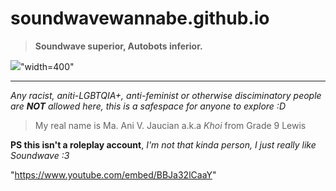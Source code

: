 # soundwavewannabe.github.io
> **Soundwave superior, Autobots inferior.**


<img src="https://encrypted-tbn0.gstatic.com/images?q=tbn:ANd9GcQxD1FKPizJeS8IHl5bV3HeZRz4SjssoOynag&usqp=CAU">"width=400"

---
*Any racist, aniti-LGBTQIA+, anti-feminist or otherwise disciminatory people are **NOT** allowed here, this is a safespace for anyone to explore :D*




> My real name is Ma. Ani V. Jaucian a.k.a *Khoi* from Grade 9 Lewis

**PS this isn't a roleplay account**, *I'm not that kinda person, I just really like Soundwave :3*


"https://www.youtube.com/embed/BBJa32lCaaY"
